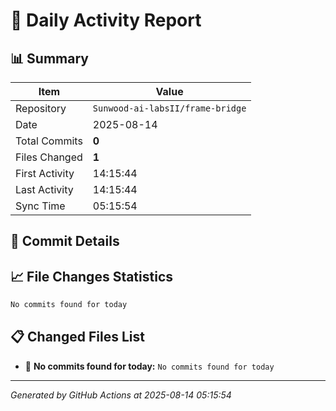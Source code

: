 # 📅 Daily Activity Report

## 📊 Summary
| Item | Value |
|------|-------|
| Repository | `Sunwood-ai-labsII/frame-bridge` |
| Date | 2025-08-14 |
| Total Commits | **0** |
| Files Changed | **1** |
| First Activity | 14:15:44 |
| Last Activity | 14:15:44 |
| Sync Time | 05:15:54 |

## 📝 Commit Details

## 📈 File Changes Statistics

```diff
No commits found for today
```

## 📋 Changed Files List

- 📝 **No commits found for today:** `No commits found for today`

---
*Generated by GitHub Actions at 2025-08-14 05:15:54*
